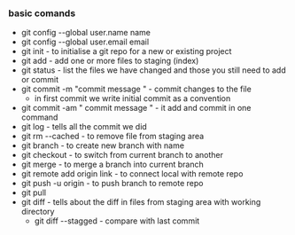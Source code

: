 ### basic comands 
- git config --global user.name name  
- git config --global user.email email
- git init  - to initialise a git repo for a new or existing project
- git add <file-name>  - add one or more files to staging (index) 
- git status - list the files we have changed and those you still need to add or commit
- git commit -m "commit message " - commit changes to the file
	- in first commit we write initial commit as a convention
- git commit -am " commit message " - it add and commit in one command
- git log - tells all the commit we did
- git rm --cached <file-name> - to remove file from staging area 
- git branch <branch-name> - to create new branch with name
- git checkout <branch-name> - to switch from current branch to another
- git merge <branch-name> - to merge a branch into current branch 
- git remote add origin link - to connect local with remote repo
- git push -u origin <branch-name> - to push branch to remote repo
- git pull 
- git diff - tells about the diff in files from staging area with working directory 
	- git diff --stagged - compare with last commit
 